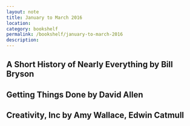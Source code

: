 ```yaml
---
layout: note
title: January to March 2016
location: 
category: bookshelf
permalink: /bookshelf/january-to-march-2016
description:
---
```


## A Short History of Nearly Everything by Bill Bryson

## Getting Things Done by David Allen                                 

## Creativity, Inc by Amy Wallace, Edwin Catmull
